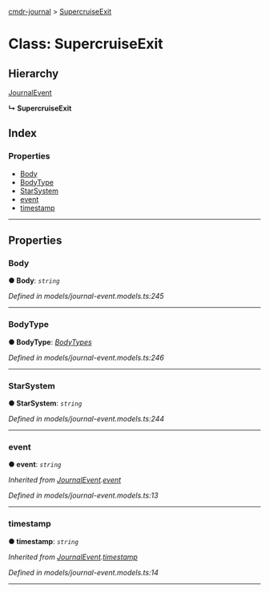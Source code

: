 [cmdr-journal](../README.md) > [SupercruiseExit](../classes/supercruiseexit.md)



# Class: SupercruiseExit

## Hierarchy


 [JournalEvent](journalevent.md)

**↳ SupercruiseExit**







## Index

### Properties

* [Body](supercruiseexit.md#body)
* [BodyType](supercruiseexit.md#bodytype)
* [StarSystem](supercruiseexit.md#starsystem)
* [event](supercruiseexit.md#event)
* [timestamp](supercruiseexit.md#timestamp)



---
## Properties
<a id="body"></a>

###  Body

**●  Body**:  *`string`* 

*Defined in models/journal-event.models.ts:245*





___

<a id="bodytype"></a>

###  BodyType

**●  BodyType**:  *[BodyTypes](../enums/bodytypes.md)* 

*Defined in models/journal-event.models.ts:246*





___

<a id="starsystem"></a>

###  StarSystem

**●  StarSystem**:  *`string`* 

*Defined in models/journal-event.models.ts:244*





___

<a id="event"></a>

###  event

**●  event**:  *`string`* 

*Inherited from [JournalEvent](journalevent.md).[event](journalevent.md#event)*

*Defined in models/journal-event.models.ts:13*





___

<a id="timestamp"></a>

###  timestamp

**●  timestamp**:  *`string`* 

*Inherited from [JournalEvent](journalevent.md).[timestamp](journalevent.md#timestamp)*

*Defined in models/journal-event.models.ts:14*





___


